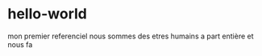 # hello-world
mon premier referenciel
nous sommes des etres humains a part entière et nous fa               
